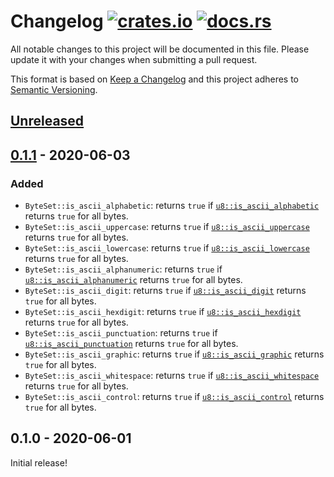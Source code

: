 # Changelog [![crates.io][crate-badge]][crate] [![docs.rs][docs-badge]][docs]

All notable changes to this project will be documented in this file. Please
update it with your changes when submitting a pull request.

This format is based on [Keep a Changelog] and this project adheres to
[Semantic Versioning].

## [Unreleased]

## [0.1.1] - 2020-06-03

### Added

- `ByteSet::is_ascii_alphabetic`: returns `true` if [`u8::is_ascii_alphabetic`] returns `true` for all bytes.
- `ByteSet::is_ascii_uppercase`: returns `true` if [`u8::is_ascii_uppercase`] returns `true` for all bytes.
- `ByteSet::is_ascii_lowercase`: returns `true` if [`u8::is_ascii_lowercase`] returns `true` for all bytes.
- `ByteSet::is_ascii_alphanumeric`: returns `true` if [`u8::is_ascii_alphanumeric`] returns `true` for all bytes.
- `ByteSet::is_ascii_digit`: returns `true` if [`u8::is_ascii_digit`] returns `true` for all bytes.
- `ByteSet::is_ascii_hexdigit`: returns `true` if [`u8::is_ascii_hexdigit`] returns `true` for all bytes.
- `ByteSet::is_ascii_punctuation`: returns `true` if [`u8::is_ascii_punctuation`] returns `true` for all bytes.
- `ByteSet::is_ascii_graphic`: returns `true` if [`u8::is_ascii_graphic`] returns `true` for all bytes.
- `ByteSet::is_ascii_whitespace`: returns `true` if [`u8::is_ascii_whitespace`] returns `true` for all bytes.
- `ByteSet::is_ascii_control`: returns `true` if [`u8::is_ascii_control`] returns `true` for all bytes.

## 0.1.0 - 2020-06-01

Initial release!

[crate]:       https://crates.io/crates/byte_set
[crate-badge]: https://img.shields.io/crates/v/byte_set.svg
[docs]:        https://docs.rs/byte_set
[docs-badge]:  https://docs.rs/byte_set/badge.svg

[Keep a Changelog]:    http://keepachangelog.com/en/1.0.0/
[Semantic Versioning]: http://semver.org/spec/v2.0.0.html

[Bloom filter]: https://en.wikipedia.org/wiki/Bloom_filter

[`u8::is_ascii_alphabetic`]:   https://doc.rust-lang.org/std/primitive.u8.html#method.is_ascii_alphabetic
[`u8::is_ascii_uppercase`]:    https://doc.rust-lang.org/std/primitive.u8.html#method.is_ascii_uppercase
[`u8::is_ascii_lowercase`]:    https://doc.rust-lang.org/std/primitive.u8.html#method.is_ascii_lowercase
[`u8::is_ascii_alphanumeric`]: https://doc.rust-lang.org/std/primitive.u8.html#method.is_ascii_alphanumeric
[`u8::is_ascii_digit`]:        https://doc.rust-lang.org/std/primitive.u8.html#method.is_ascii_digit
[`u8::is_ascii_hexdigit`]:     https://doc.rust-lang.org/std/primitive.u8.html#method.is_ascii_hexdigit
[`u8::is_ascii_punctuation`]:  https://doc.rust-lang.org/std/primitive.u8.html#method.is_ascii_punctuation
[`u8::is_ascii_graphic`]:      https://doc.rust-lang.org/std/primitive.u8.html#method.is_ascii_graphic
[`u8::is_ascii_whitespace`]:   https://doc.rust-lang.org/std/primitive.u8.html#method.is_ascii_whitespace
[`u8::is_ascii_control`]:      https://doc.rust-lang.org/std/primitive.u8.html#method.is_ascii_control

[Unreleased]: https://github.com/nvzqz/byte-set-rs/compare/v0.1.1...HEAD
[0.1.1]:      https://github.com/nvzqz/byte-set-rs/compare/v0.1.0...v0.1.1
